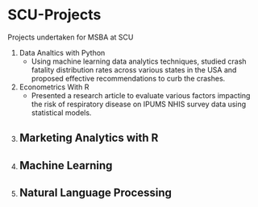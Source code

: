 # SCU-Projects
Projects undertaken for MSBA at SCU

1. Data Analtics with Python
    - Using machine learning data analytics techniques, studied crash fatality distribution rates across various states in the USA and proposed effective recommendations to curb the crashes.
2. Econometrics With R
    - Presented a research article to evaluate various factors impacting the risk of respiratory disease on IPUMS NHIS survey data using statistical models.
3. Marketing Analytics with R
    - 
4. Machine Learning 
    - 
5. Natural Language Processing
    - 

